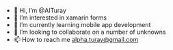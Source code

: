 - 👋 Hi, I’m @AITuray
- 👀 I’m interested in xamarin forms
- 🌱 I’m currently learning mobile app development
- 💞️ I’m looking to collaborate on a number of unknowns
- 📫 How to reach me alpha.turay@gmail.com

<!---
AITuray/AITuray is a ✨ special ✨ repository because its `README.md` (this file) appears on your GitHub profile.
You can click the Preview link to take a look at your changes.
--->
